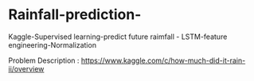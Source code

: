 # Rainfall-prediction-
Kaggle-Supervised learning-predict future raimfall - LSTM-feature engineering-Normalization

Problem Description :
https://www.kaggle.com/c/how-much-did-it-rain-ii/overview
